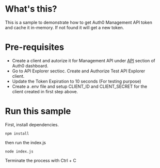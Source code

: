 # What's this?
This is a sample to demonstrate how to get Auth0 Management API token and cache it in-memory. 
If not found it will get a new token.

# Pre-requisites
- Create a client and autorize it for Management API under [API](/#/api) section of Auth0 dashboard.
- Go to API Explorer sectioc. Create and Authorize Test API Explorer client.
- Update the Token Expiration to 10 seconds (For testing purpose)
- Create a .env file and setup CLIENT_ID and CLIENT_SECRET for the client created in first step above.


# Run this sample

First, install dependencies.

```
npm install
```

then run the index.js

```
node index.js
```

Terminate the process with Ctrl + C
